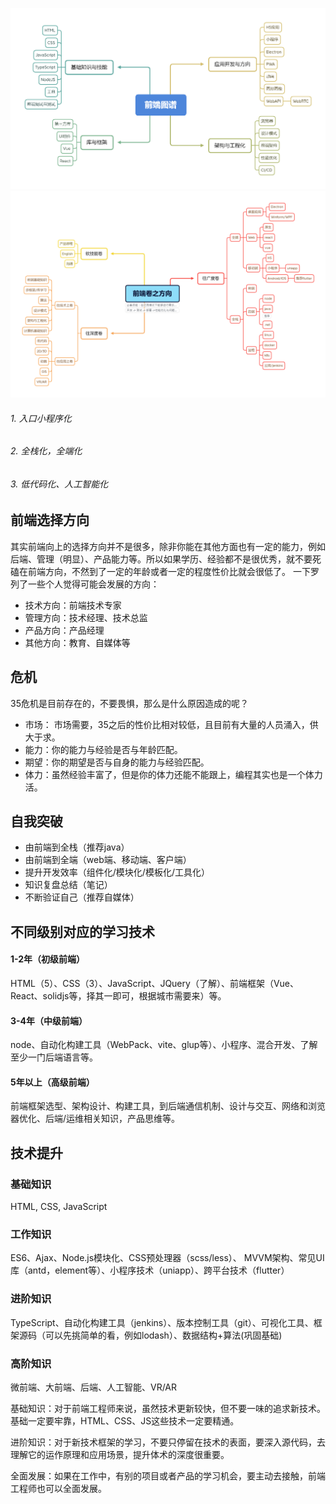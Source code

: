 ![](./前端图谱.png)
![](./前端卷之方向.png)


###### 1. 入口小程序化
###### 2. 全栈化，全端化
###### 3. 低代码化、人工智能化

## 前端选择方向
其实前端向上的选择方向并不是很多，除非你能在其他方面也有一定的能力，例如后端、管理（明显）、产品能力等。所以如果学历、经验都不是很优秀，就不要死磕在前端方向，不然到了一定的年龄或者一定的程度性价比就会很低了。
一下罗列了一些个人觉得可能会发展的方向：
* 技术方向：前端技术专家
* 管理方向：技术经理、技术总监
* 产品方向：产品经理
* 其他方向：教育、自媒体等

## 危机
35危机是目前存在的，不要畏惧，那么是什么原因造成的呢？
* 市场： 市场需要，35之后的性价比相对较低，且目前有大量的人员涌入，供大于求。
* 能力：你的能力与经验是否与年龄匹配。
* 期望：你的期望是否与自身的能力与经验匹配。
* 体力：虽然经验丰富了，但是你的体力还能不能跟上，编程其实也是一个体力活。 

## 自我突破
* 由前端到全栈（推荐java）
* 由前端到全端（web端、移动端、客户端）
* 提升开发效率（组件化/模块化/模板化/工具化）
* 知识复盘总结（笔记）
* 不断验证自己（推荐自媒体）


## 不同级别对应的学习技术
#### 1-2年（初级前端）
HTML（5）、CSS（3）、JavaScript、JQuery（了解）、前端框架（Vue、React、solidjs等，择其一即可，根据城市需要来）等。

#### 3-4年（中级前端）
node、自动化构建工具（WebPack、vite、glup等）、小程序、混合开发、了解至少一门后端语言等。

#### 5年以上（高级前端）
前端框架选型、架构设计、构建工具，到后端通信机制、设计与交互、网络和浏览器优化、后端/运维相关知识，产品思维等。


## 技术提升

### 基础知识
HTML, CSS, JavaScript

### 工作知识
ES6、Ajax、Node.js模块化、CSS预处理器（scss/less）、
MVVM架构、常见UI库（antd，element等）、小程序技术（uniapp）、跨平台技术（flutter）

### 进阶知识
TypeScript、自动化构建工具（jenkins）、版本控制工具（git）、可视化工具、框架源码（可以先挑简单的看，例如lodash）、数据结构+算法(巩固基础)

### 高阶知识
微前端、大前端、后端、人工智能、VR/AR

基础知识：对于前端工程师来说，虽然技术更新较快，但不要一味的追求新技术。基础一定要牢靠，HTML、CSS、JS这些技术一定要精通。

进阶知识：对于新技术框架的学习，不要只停留在技术的表面，要深入源代码，去理解它的运作原理和应用场景，提升体术的深度很重要。

全面发展：如果在工作中，有别的项目或者产品的学习机会，要主动去接触，前端工程师也可以全面发展。
